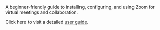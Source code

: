 A beginner-friendly guide to installing, configuring, and using Zoom for virtual meetings and collaboration.

Click here to visit a detailed [user guide](guide.md).


